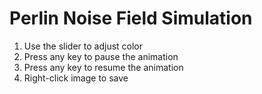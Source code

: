 # Perlin Noise Field Simulation

1. Use the slider to adjust color
2. Press any key to pause the animation
3. Press any key to resume the animation
4. Right-click image to save
